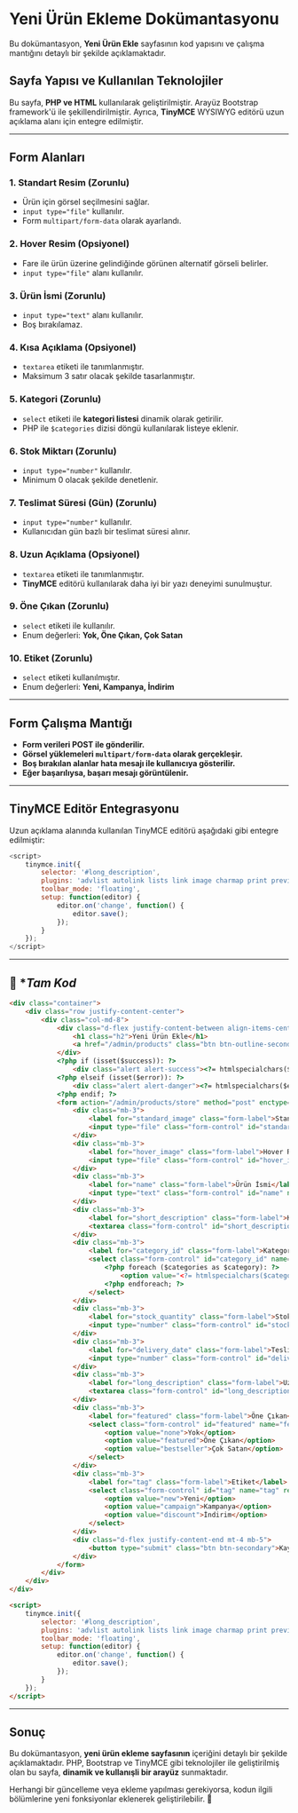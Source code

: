 # Yeni Ürün Ekleme Dokümantasyonu

Bu dokümantasyon, **Yeni Ürün Ekle** sayfasının kod yapısını ve çalışma mantığını detaylı bir şekilde açıklamaktadır. 

## Sayfa Yapısı ve Kullanılan Teknolojiler
Bu sayfa, **PHP ve HTML** kullanılarak geliştirilmiştir. Arayüz Bootstrap framework'ü ile şekillendirilmiştir. 
Ayrıca, **TinyMCE** WYSIWYG editörü uzun açıklama alanı için entegre edilmiştir.

---

## **Form Alanları**

### 1. **Standart Resim (Zorunlu)**
- Ürün için görsel seçilmesini sağlar.
- `input type="file"` kullanılır.
- Form `multipart/form-data` olarak ayarlandı.

### 2. **Hover Resim (Opsiyonel)**
- Fare ile ürün üzerine gelindiğinde görünen alternatif görseli belirler.
- `input type="file"` alanı kullanılır.

### 3. **Ürün İsmi (Zorunlu)**
- `input type="text"` alanı kullanılır.
- Boş bırakılamaz.

### 4. **Kısa Açıklama (Opsiyonel)**
- `textarea` etiketi ile tanımlanmıştır.
- Maksimum 3 satır olacak şekilde tasarlanmıştır.

### 5. **Kategori (Zorunlu)**
- `select` etiketi ile **kategori listesi** dinamik olarak getirilir.
- PHP ile `$categories` dizisi döngü kullanılarak listeye eklenir.

### 6. **Stok Miktarı (Zorunlu)**
- `input type="number"` kullanılır.
- Minimum 0 olacak şekilde denetlenir.

### 7. **Teslimat Süresi (Gün) (Zorunlu)**
- `input type="number"` kullanılır.
- Kullanıcıdan gün bazlı bir teslimat süresi alınır.

### 8. **Uzun Açıklama (Opsiyonel)**
- `textarea` etiketi ile tanımlanmıştır.
- **TinyMCE** editörü kullanılarak daha iyi bir yazı deneyimi sunulmuştur.

### 9. **Öne Çıkan (Zorunlu)**
- `select` etiketi ile kullanılır.
- Enum değerleri: **Yok, Öne Çıkan, Çok Satan**

### 10. **Etiket (Zorunlu)**
- `select` etiketi kullanılmıştır.
- Enum değerleri: **Yeni, Kampanya, İndirim**

---

## **Form Çalışma Mantığı**
- **Form verileri POST ile gönderilir.**
- **Görsel yüklemeleri `multipart/form-data` olarak gerçekleşir.**
- **Boş bırakılan alanlar hata mesajı ile kullanıcıya gösterilir.**
- **Eğer başarılıysa, başarı mesajı görüntülenir.**

---

## **TinyMCE Editör Entegrasyonu**
Uzun açıklama alanında kullanılan TinyMCE editörü aşağıdaki gibi entegre edilmiştir:

```js
<script>
    tinymce.init({
        selector: '#long_description',
        plugins: 'advlist autolink lists link image charmap print preview hr anchor pagebreak',
        toolbar_mode: 'floating',
        setup: function(editor) {
            editor.on('change', function() {
                editor.save();
            });
        }
    });
</script>
```

---
## 📌 **Tam Kod*

```html
<div class="container">
    <div class="row justify-content-center">
        <div class="col-md-8">
            <div class="d-flex justify-content-between align-items-center pt-3 pb-2 mb-3 border-bottom">
                <h1 class="h2">Yeni Ürün Ekle</h1>
                <a href="/admin/products" class="btn btn-outline-secondary">Geri Dön</a>
            </div>
            <?php if (isset($success)): ?>
                <div class="alert alert-success"><?= htmlspecialchars($success) ?></div>
            <?php elseif (isset($error)): ?>
                <div class="alert alert-danger"><?= htmlspecialchars($error) ?></div>
            <?php endif; ?>
            <form action="/admin/products/store" method="post" enctype="multipart/form-data">
                <div class="mb-3">
                    <label for="standard_image" class="form-label">Standart Resim</label>
                    <input type="file" class="form-control" id="standard_image" name="standard_image" required>
                </div>
                <div class="mb-3">
                    <label for="hover_image" class="form-label">Hover Resim</label>
                    <input type="file" class="form-control" id="hover_image" name="hover_image">
                </div>
                <div class="mb-3">
                    <label for="name" class="form-label">Ürün İsmi</label>
                    <input type="text" class="form-control" id="name" name="name" required>
                </div>
                <div class="mb-3">
                    <label for="short_description" class="form-label">Kısa Açıklama</label>
                    <textarea class="form-control" id="short_description" name="short_description" rows="3"></textarea>
                </div>
                <div class="mb-3">
                    <label for="category_id" class="form-label">Kategori</label>
                    <select class="form-control" id="category_id" name="category_id" required>
                        <?php foreach ($categories as $category): ?>
                            <option value="<?= htmlspecialchars($category['id']) ?>"><?= htmlspecialchars($category['name']) ?></option>
                        <?php endforeach; ?>
                    </select>
                </div>
                <div class="mb-3">
                    <label for="stock_quantity" class="form-label">Stok Miktarı</label>
                    <input type="number" class="form-control" id="stock_quantity" name="stock_quantity" required>
                </div>
                <div class="mb-3">
                    <label for="delivery_date" class="form-label">Teslimat Süresi (Gün)</label>
                    <input type="number" class="form-control" id="delivery_date" name="delivery_date" required>
                </div>
                <div class="mb-3">
                    <label for="long_description" class="form-label">Uzun Açıklama</label>
                    <textarea class="form-control" id="long_description" name="long_description" rows="5"></textarea>
                </div>
                <div class="mb-3">
                    <label for="featured" class="form-label">Öne Çıkan</label>
                    <select class="form-control" id="featured" name="featured" required>
                        <option value="none">Yok</option>
                        <option value="featured">Öne Çıkan</option>
                        <option value="bestseller">Çok Satan</option>
                    </select>
                </div>
                <div class="mb-3">
                    <label for="tag" class="form-label">Etiket</label>
                    <select class="form-control" id="tag" name="tag" required>
                        <option value="new">Yeni</option>
                        <option value="campaign">Kampanya</option>
                        <option value="discount">İndirim</option>
                    </select>
                </div>
                <div class="d-flex justify-content-end mt-4 mb-5">
                    <button type="submit" class="btn btn-secondary">Kaydet</button>
                </div>
            </form>
        </div>
    </div>
</div>

<script>
    tinymce.init({
        selector: '#long_description',
        plugins: 'advlist autolink lists link image charmap print preview hr anchor pagebreak',
        toolbar_mode: 'floating',
        setup: function(editor) {
            editor.on('change', function() {
                editor.save();
            });
        }
    });
</script>
```
---

## **Sonuç**
Bu dokümantasyon, **yeni ürün ekleme sayfasının** içeriğini detaylı bir şekilde açıklamaktadır. PHP, Bootstrap ve TinyMCE gibi teknolojiler ile geliştirilmiş olan bu sayfa, **dinamik ve kullanışli bir arayüz** sunmaktadır. 

Herhangi bir güncelleme veya ekleme yapılması gerekiyorsa, kodun ilgili bölümlerine yeni fonksiyonlar eklenerek geliştirilebilir. 🚀